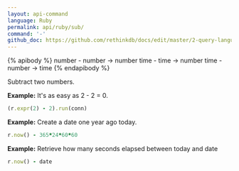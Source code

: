```yaml
---
layout: api-command 
language: Ruby
permalink: api/ruby/sub/
command: '-'
github_doc: https://github.com/rethinkdb/docs/edit/master/2-query-language/api/ruby/math-and-logic/sub.md
---
```


{% apibody %}
number - number → number
time - time → number
time - number → time
{% endapibody %}

Subtract two numbers.

__Example:__ It's as easy as 2 - 2 = 0.

```rb
(r.expr(2) - 2).run(conn)
```


__Example:__ Create a date one year ago today.

```rb
r.now() - 365*24*60*60
```


__Example:__ Retrieve how many seconds elapsed between today and date

```rb
r.now() - date
```

